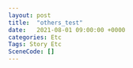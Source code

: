 ```yaml
---
layout: post
title:  "others_test"
date:   2021-08-01 09:00:00 +0000
categories: Etc
Tags: Story Etc
SceneCode: []
---
```

